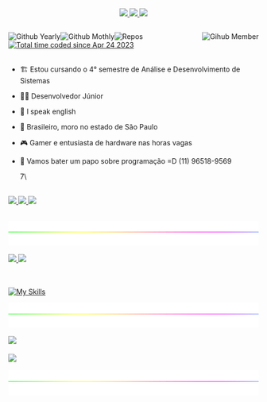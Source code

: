 <br />
<br />

<div align="center">
  <a href="#">
    <img src="https://media0.giphy.com/media/3oKIPkHXpUP8lIO0AU/giphy.gif?cid=ecf05e4733n0qc9falergxqbcnx2fhpr2bf89qmox3zjtul6&ep=v1_stickers_search&rid=giphy.gif&ct=s" height="50">
  </a>

  <a href="#">
    <img src="https://readme-typing-svg.herokuapp.com?color=%39773d&size=24&center=true&vCenter=true&lines=Welcome+to+my+Github+Profile;Hi!+I'm+Lucas+Braz" />
  </a>

  <a href="#">
    <img src="https://media0.giphy.com/media/3oKIPkHXpUP8lIO0AU/giphy.gif?cid=ecf05e4733n0qc9falergxqbcnx2fhpr2bf89qmox3zjtul6&ep=v1_stickers_search&rid=giphy.gif&ct=s" height="50">
  </a>
</div>

##

<img title="Github Yearly commits" alt="Github Yearly" align="left" src="https://badges.strrl.dev/years/Brazlucas?style=flat&color=blue&logo=github" />
<img title="Github Yearly commits" alt="Github Mothly" align="left" src="https://badges.strrl.dev/commits/monthly/Brazlucas?style=flat&color=blue" />
<img title="Gihub Member" alt="Gihub Member" align="right" src="https://badges.strrl.dev/contributions/all/Brazlucas?color=blue" />
<img title="Repos" alt="Repos" align="left" src="https://badges.strrl.dev/repos/Brazlucas?style=flat&color=blue" />
<a href="https://wakatime.com/@9225804a-db5b-43a1-8cc8-e5de30485b36">
  <img src="https://wakatime.com/badge/user/9225804a-db5b-43a1-8cc8-e5de30485b36.svg" alt="Total time coded since Apr 24 2023" />
</a>

<br />
<br />

- 🏗️ Estou cursando o 4° semestre de Análise e Desenvolvimento de Sistemas
- 🧑‍💻 Desenvolvedor Júnior
- 💬 I speak english
- 🏡 Brasileiro, moro no estado de São Paulo
- 🎮 Gamer e entusiasta de hardware nas horas vagas
- 📱 Vamos bater um papo sobre programação =D (11) 96518-9569

  7\

<br />

<div align="left">
</div>

<div align="left">
 <a href="mailto:lukkascomics@gmail.com" target="_blank">
  <img src="https://img.shields.io/badge/-Gmail-%23333?style=for-the-badge&logo=gmail&logoColor=white">
 </a>

 <a href="https://www.instagram.com/lucasm.brz" target="_blank">
  <img src="https://img.shields.io/badge/-Instagram-%23E4405F?style=for-the-badge&logo=instagram&logoColor=white">
 </a>

 <a href="https://www.linkedin.com/in/lucas-braz-597118230/" target="_blank">
  <img src="https://img.shields.io/badge/-LinkedIn-%230077B5?style=for-the-badge&logo=linkedin&logoColor=white">
 </a>

 <!-- <a href="https://www.reddit.com/user/Delete132/" target="_blank">
   <img src="https://img.shields.io/badge/Reddit-FF0000?style=for-the-badge&logo=reddit&logoColor=white">
 </a>

 <a href="#">
  <img src="https://camo.githubusercontent.com/63371d36886ee658f5a97401f393e1ab1684b2fd3de674b8f5efc7d410b2a3d0/68747470733a2f2f6d656469612e67697068792e636f6d2f6d656469612f57556c706c634d704f43456d5447427442572f67697068792e676966" width="80"/>
 </a>
</div>
-->

<br />
<br />

<a align="left" href="#"><img width="100%" height="50" src="https://raw.githubusercontent.com/Sabyasachi-Seal/Sabyasachi-Seal/ouput/divider.gif" /></a>

<div align="left">
  <a href="#">
    <img height="155rem" src="https://github-readme-stats.vercel.app/api/top-langs/?username=Brazlucas&layout=compact&langs_count=8&theme=dark&hide_border=true" />
  </a>

  <a href="#">
    <img height="155rem" src="https://github-profile-summary-cards.vercel.app/api/cards/profile-details?username=Brazlucas&theme=dark" />
  </a>
</div>

<div align="left">

<br />
<br />

[![My Skills](https://skillicons.dev/icons?i=git,webpack,html,css,sass,styledcomponents,cs,dotnet,php,laravel,redis,nginx,java,unity,javascript,typescript,mui,react,vue,vim,bash,powershell,jquery,nodejs,docker,expressjs,nextjs,jest,mongo,mysql,postgresql,vite,figma,linux,github,firebase&theme=dark)](#)

<a align="left" href="#"><img width="100%" height="50" src="https://raw.githubusercontent.com/Sabyasachi-Seal/Sabyasachi-Seal/ouput/divider.gif" /></a>

<div>
   <img src="https://wakatime.com/share/@Brazlucas/74b2dbd7-da0d-4ea2-a064-2ca88e9f3741.svg" />
</div>

<br />

<div>
   <img src="https://wakatime.com/share/@Brazlucas/292787c9-d4d5-47c1-9ea8-fc9ad148d610.svg" />
</div>

<a align="left" href="#"><img width="100%" height="50" src="https://raw.githubusercontent.com/Sabyasachi-Seal/Sabyasachi-Seal/ouput/divider.gif" /></a>
